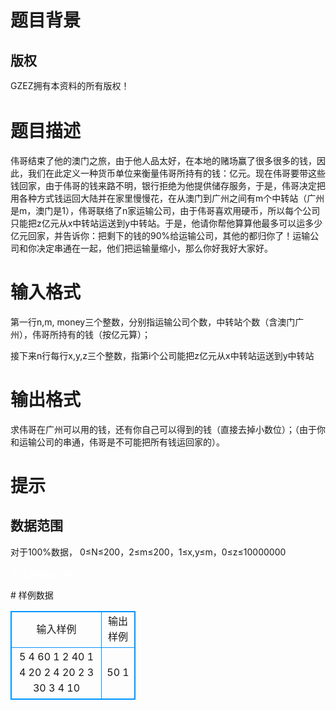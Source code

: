# 

 
 # 题目背景 
<h2>版权</h2>

<p style="line-height: 20.8px;">GZEZ拥有本资料的所有版权！</p> 

 
 # 题目描述 
<p>伟哥结束了他的澳门之旅，由于他人品太好，在本地的赌场赢了很多很多的钱，因此，我们在此定义一种货币单位来衡量伟哥所持有的钱：亿元。现在伟哥要带这些钱回家，由于伟哥的钱来路不明，银行拒绝为他提供储存服务，于是，伟哥决定把用各种方式钱运回大陆并在家里慢慢花，在从澳门到广州之间有m个中转站（广州是m，澳门是1），伟哥联络了n家运输公司，由于伟哥喜欢用硬币，所以每个公司只能把z亿元从x中转站运送到y中转站。于是，他请你帮他算算他最多可以运多少亿元回家，并告诉你：把剩下的钱的90%给运输公司，其他的都归你了！运输公司和你决定串通在一起，他们把运输量缩小，那么你好我好大家好。</p> 

 
 # 输入格式 
<p>第一行n,m,&nbsp;money三个整数，分别指运输公司个数，中转站个数（含澳门广州），伟哥所持有的钱（按亿元算）；</p>

<p>接下来n行每行x,y,z三个整数，指第i个公司能把z亿元从x中转站运送到y中转站</p> 

 
 # 输出格式 
<p>求伟哥在广州可以用的钱，还有你自己可以得到的钱（直接去掉小数位）；（由于你和运输公司的串通，伟哥是不可能把所有钱运回家的）。</p> 

 
 # 提示 
<h2>数据范围</h2>

<p>对于100%数据，&nbsp;0&le;N&le;200，2<span style="line-height: 20.8px;">&le;</span>m<span style="line-height: 20.8px;">&le;</span>200，1<span style="line-height: 20.8px;">&le;</span>x,y<span style="line-height: 20.8px;">&le;</span>m，0<span style="line-height: 20.8px;">&le;</span>z<span style="line-height: 20.8px;">&le;</span>10000000</p>

<p><span style="color: rgb(255, 255, 255);">请注意数据范围！</span></p> 
# 样例数据
<style>
        table,table tr th, table tr td { border:1px solid #0094ff; }
        table { width: 200px; min-height: 25px; line-height: 25px; text-align: center; border-collapse: collapse;}   
    </style>
<table>
	<tr>
		<td>输入样例</td>
		<td>输出样例</td>
	</tr>
<tr><td>5 4 60
1 2 40
1 4 20
2 4 20
2 3 30
3 4 10
</td><td>50 1</td></tr></table>
